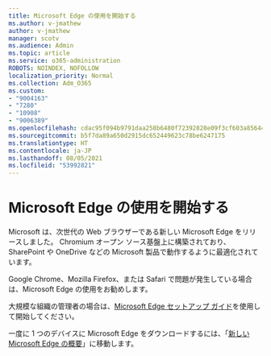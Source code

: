 ```yaml
---
title: Microsoft Edge の使用を開始する
ms.author: v-jmathew
author: v-jmathew
manager: scotv
ms.audience: Admin
ms.topic: article
ms.service: o365-administration
ROBOTS: NOINDEX, NOFOLLOW
localization_priority: Normal
ms.collection: Adm_O365
ms.custom:
- "9004163"
- "7280"
- "10908"
- "9006389"
ms.openlocfilehash: cdac95f094b9791daa258b6480f72392828e09f3cf603a856446eda7cc6472d4
ms.sourcegitcommit: b5f7da89a650d2915dc652449623c78be6247175
ms.translationtype: HT
ms.contentlocale: ja-JP
ms.lasthandoff: 08/05/2021
ms.locfileid: "53992821"
---
```

# <a name="start-using-microsoft-edge"></a>Microsoft Edge の使用を開始する

Microsoft は、次世代の Web ブラウザーである新しい Microsoft Edge をリリースしました。 Chromium オープン ソース基盤上に構築されており、SharePoint や OneDrive などの Microsoft 製品で動作するように最適化されています。

Google Chrome、Mozilla Firefox、または Safari で問題が発生している場合は、Microsoft Edge の使用をお勧めします。

大規模な組織の管理者の場合は、[Microsoft Edge セットアップ ガイド](https://go.microsoft.com/fwlink/?linkid=2142423)を使用して開始してください。

一度に 1 つのデバイスに Microsoft Edge をダウンロードするには、「[新しい Microsoft Edge の概要](https://go.microsoft.com/fwlink/?linkid=2141049)」に移動します。
